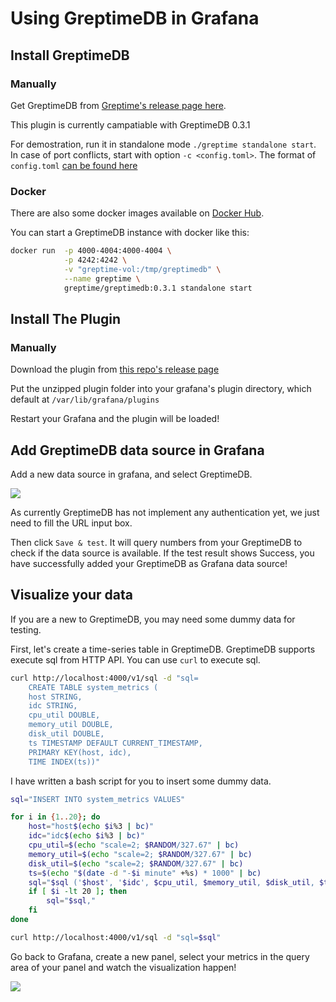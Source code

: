 # Using GreptimeDB in Grafana

## Install GreptimeDB

### Manually

Get GreptimeDB from [Greptime's release page here](https://github.com/GreptimeTeam/greptimedb/releases/).

This plugin is currently campatiable with GreptimeDB 0.3.1

For demostration, run it in standalone mode `./greptime standalone start`. In case of port conflicts, start with option `-c <config.toml>`. The format of `config.toml` [can be found here](https://docs.greptime.com/user-guide/operations/configuration)

### Docker

There are also some docker images available on [Docker Hub](https://hub.docker.com/r/greptime/greptimedb).

You can start a GreptimeDB instance with docker like this:

```bash
docker run  -p 4000-4004:4000-4004 \
            -p 4242:4242 \
            -v "greptime-vol:/tmp/greptimedb" \
            --name greptime \
            greptime/greptimedb:0.3.1 standalone start
```

## Install The Plugin

### Manually
Download the plugin from [this repo's release page](https://github.com/DiamondMofeng/grafana-greptime-datasource/releases)

Put the unzipped plugin folder into your grafana's plugin directory, which default at `/var/lib/grafana/plugins`

Restart your Grafana and the plugin will be loaded!

## Add GreptimeDB data source in Grafana

Add a new data source in grafana, and select GreptimeDB.

![](https://blog.mofengfeng.com/wp-content/uploads/2022/11/UAX6FW6SG23X2ZX2QY.png)

As currently GreptimeDB has not implement any authentication yet, we just need to fill the URL input box.

Then click `Save & test`. It will query numbers from your GreptimeDB to check if the data source is available. If the test result shows Success, you have successfully added your GreptimeDB as Grafana data source! 

## Visualize your data

If you are a new to GreptimeDB, you may need some dummy data for testing.

First, let's create a time-series table in GreptimeDB. GreptimeDB supports execute sql from HTTP API. You can use `curl` to execute sql.

```bash
curl http://localhost:4000/v1/sql -d "sql=
    CREATE TABLE system_metrics (               
    host STRING,                                      
    idc STRING,                                       
    cpu_util DOUBLE,                                  
    memory_util DOUBLE,                               
    disk_util DOUBLE,                                 
    ts TIMESTAMP DEFAULT CURRENT_TIMESTAMP,           
    PRIMARY KEY(host, idc),                           
    TIME INDEX(ts))"
```

I have written a bash script for you to insert some dummy data.

```bash
sql="INSERT INTO system_metrics VALUES"

for i in {1..20}; do
    host="host$(echo $i%3 | bc)"
    idc="idc$(echo $i%3 | bc)"
    cpu_util=$(echo "scale=2; $RANDOM/327.67" | bc)
    memory_util=$(echo "scale=2; $RANDOM/327.67" | bc)
    disk_util=$(echo "scale=2; $RANDOM/327.67" | bc)
    ts=$(echo "$(date -d "-$i minute" +%s) * 1000" | bc)
    sql="$sql ('$host', '$idc', $cpu_util, $memory_util, $disk_util, $ts)"
    if [ $i -lt 20 ]; then
        sql="$sql,"
    fi
done

curl http://localhost:4000/v1/sql -d "sql=$sql"
```

Go back to Grafana, create a new panel, select your metrics in the query area of your panel and watch the visualization happen!

![](https://blog.mofengfeng.com/wp-content/uploads/2023/03/TS5@V5GDLMTJG9@Q1SJM.png)

















